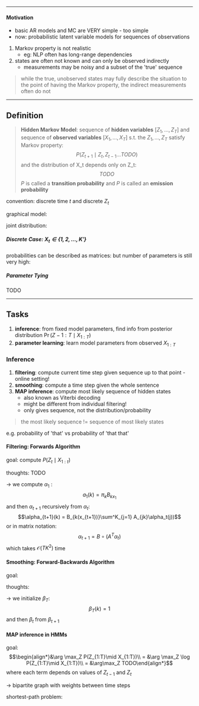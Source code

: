 ----

#### Motivation

- basic AR models and MC are VERY simple - too simple
- now: probabilistic latent variable models for sequences of observations

1. Markov property is not realistic
	- eg: NLP often has long-range dependencies
2. states are often not known and can only be observed indirectly
	- measurements may be noisy and a subset of the 'true' sequence

>while the true, unobserved states may fully describe the situation to the point of having the Markov property, the indirect measurements often do not

----

## Definition

>**Hidden Markov Model**: sequence of **hidden variables** $[Z_1,\dots,Z_T]$ and sequence of **observed variables** $[X_1,\dots,X_T]$ s.t. the $Z_1, \dots, Z_T$ satisfy Markov property: $$P(Z_{t+1} \mid Z_t, Z_{t-1}... TODO)$$and the distribution of X_t depends only on Z_t:$$TODO$$
>$P$ is called a **transition probability** and $P$ is called an **emission probability**

convention: discrete time $t$ and discrete $Z_t$

graphical model:


joint distribution:


##### Discrete Case: $X_t \in \{1, 2, \dots, K'\}$
probabilities can be described as matrices:
but number of parameters is still very high:


##### Parameter Tying
TODO


----

## Tasks

1. **inference**: from fixed model parameters, find info from posterior distribution $\Pr(Z-{1:T} \mid X_{1:T})$
2. **parameter learning**: learn model parameters from observed $X_{1:T}$

### Inference

1. **filtering**: compute current time step given sequence up to that point - online setting!
2. **smoothing**: compute a time step given the whole sentence
3. **MAP inference**: compute most likely sequence of hidden states
	- also known as Viterbi decoding
	- might be different from individual filtering!
	- only gives sequence, not the distribution/probability

> the most likely sequence != sequence of most likely states 

e.g. probability of 'that' vs probability of 'that that'

#### Filtering: Forwards Algorithm
goal: compute $P(Z_t \mid X_{1:t})$

thoughts:
TODO

→ we compute $\alpha_1$ :$$a_1(k)=\pi_k B_{kx_{1}}$$ and then $\alpha_{t+1}$ recursively from $\alpha_t$:$$\alpha_{t+1}(k) = B_{k(x_{t+1})}\sum^K_{j=1} A_{jk}\alpha_t(j))$$or in matrix notation:$$\alpha_{t+1} = B_{} \circ (A^T\alpha_t)$$which takes $\mathcal{O}(TK^2)$ time

#### Smoothing: Forward-Backwards Algorithm
goal:

thoughts:

→ we initialize $\beta_T$: $$\beta_T(k)=1$$and then $\beta_t$ from $\beta_{t+1}$

#### MAP inference in HMMs
goal:$$\begin{align*}&\arg \max_Z P(Z_{1:T}\mid X_{1:T})\\ = &\arg \max_Z \log P(Z_{1:T}\mid X_{1:T})\\ = &\arg\max_Z TODO\end{align*}$$where each term depends on values of $Z_{t-1}$ and $Z_t$

→ bipartite graph with weights between time steps

shortest-path problem:
